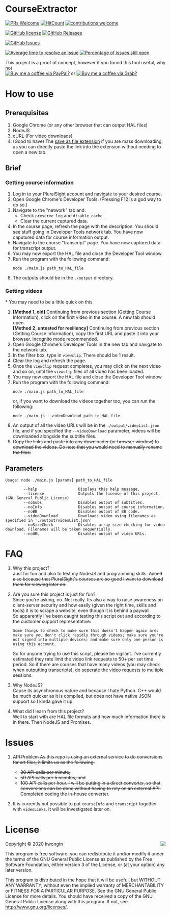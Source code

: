 # CourseExtractor
[![PRs Welcome](https://img.shields.io/badge/PRs-welcome-brightgreen.svg?style=flat-square)](http://makeapullrequest.com)
[![HitCount](http://hits.dwyl.com/kwongtn/CourseExtractor.svg)](http://hits.dwyl.com/kwongtn/CourseExtractor)
[![contributions welcome](https://img.shields.io/badge/contributions-welcome-brightgreen.svg?style=flat)](https://github.com/kwongtn/CourseExtractor/issues)

[![GitHub license](https://img.shields.io/badge/license-GPLv3-blue.svg)](https://raw.githubusercontent.com/kwongtn/CourseExtractor/LICENSE.MIT)
[![GitHub Releases](https://img.shields.io/github/release/kwongtn/CourseExtractor.svg)](https://github.com/kwongtn/CourseExtractor/releases)

[![GitHub Issues](https://img.shields.io/github/issues/kwongtn/CourseExtractor.svg)](http://github.com/kwongtn/CourseExtractor/issues)

[![Average time to resolve an issue](http://isitmaintained.com/badge/resolution/kwongtn/CourseExtractor.svg)](http://isitmaintained.com/project/kwongtn/CourseExtractor "Average time to resolve an issue")
[![Percentage of issues still open](http://isitmaintained.com/badge/open/kwongtn/CourseExtractor.svg)](http://isitmaintained.com/project/kwongtn/CourseExtractor "Percentage of issues still open")

This project is a proof of concept, however if you found this tool useful, why not  
[![Buy me a coffee via PayPal?](https://img.shields.io/badge/-Buy%20me%20a%20coffee%20via%20PayPal%3F-blue)](https://www.paypal.me/kwongtn)
or [![Buy me a coffee via Grab?](https://img.shields.io/badge/-Buy%20me%20a%20coffee%20via%20Grab%3F-brightgreen)](https://grab.onelink.me/2695613898?af_dp=grab%3A%2F%2Fopen%3FscreenType%3DTRANSFER%26method%3DQRCode%26pairingInfo%3DGPTransfere7564680797b4e32b1f2bb9ac17aa4cb)

# How to use
## Prerequisites
1. Google Chrome (or any other browser that can output HAL files)
1. NodeJS
1. cURL (For video downloads)
1. (Good to have) The [save as file extension](https://chrome.google.com/webstore/detail/save-as-file/iajmdojjjiapknggfnckblngginmjnbe) if you are mass downloading, as you can directly paste the link into the extension without needing to open a new tab.

## Brief
### Getting course information
1. Log in to your PluralSight account and navigate to your desired course.
1. Open Google Chrome's Developer Tools. (Pressing F12 is a god way to do so.)
1. Navigate to the "network" tab and:
    - Check `preserve log` and `disable cache`.
    - Clear the current captured data.
1. In the course page, refresh the page with the description. You should see stuff going in Developer Tools network tab. You have now caputured data for course information output.
1. Navigate to the course "transcript" page. You have now captured data for transcript output.
1. You may now export the HAL file and close the Developer Tool window.
1. Run the program with the following command: 
    ```
    node ./main.js path_to_HAL_file
    ```
1. The outputs should be in the `./output` directory.

### Getting videos
\* You may need to be a little quick on this.  
1. __[Method 1, old]__ Continuing from previous section (Getting Course Information), click on the first video in the course. A new tab should open.  
__[Method 2, untested for resiliency]__ Continuing from previous section (Getting Course Information), copy the first URL and paste it into your browser. Incognito mode recommended.
1. Open Google Chrome's Developer Tools in the new tab and navigate to the network tab. 
1. In the filter box, type in `viewclip`. There should be 1 result.
1. Clear the log and refresh the page.
1. Once the `viewclip` request completes, you may click on the next video and so on, until the `viewclip` files of all video has been loaded.
1. You may now export the HAL file and close the Developer Tool window.
1. Run the program with the following command:
    ```
    node ./main.js path_to_HAL_file
    ```
    or, if you want to download the videos together too, you can run the following:
    ```
    node ./main.js --videoDownload path_to_HAL_file
    ```
1. An output of all the video URLs will be in the `./output/videoList.json` file, and if you specified the `--videoDownload` parameter, videos will be downloaded alongside the subtitle files.
1. <strike> Copy the links and paste into any downloader (or browser window) to download the videos. Do note that you would need to manually rename the files.</strike>


## Parameters
```
Usage: node ./main.js [params] path_to_HAL_file

        --help                  Displays this help message.
        --license               Outputs the license of this project. (GNU General Public License)
        --noSubs                Disables output of subtitles.
        --noInfo                Disables output of course information.
        --noBB                  Disables output of BB code.
        --videoDownload         Downloads video using filenames as specified in './output/videoList.json'
        --noSizeCheck           Disables array size checking for video download. Filenames will be taken sequentially.
        --noURL                 Disables output of video URLs.

```

# FAQ
1. Why this project?\
    Just for fun and also to test my NodeJS and programming skills. <strike>Aaand also because that PluralSight's courses are so good I want to download them for viewing later on.</strike>

1. Are you sure this project is just for fun?\
    Since you're asking, no. Not really. Its also a way to raise awareness on client-server security and how easily (given the right time, skills and tools) it is to scrape a website, even though it is behind a paywall.  
    So apparently I've been caught testing this script out and according to the customer support representative:
    ```
    Some things to check to make sure this doesn't happen again are: make sure you don't click rapidly through videos; make sure you're not signed into multiple devices; and make sure only one person is using this account.
    ```
    So for anyone trying to use this script, please be vigilant. I've currently estimated they rate limit the video link requests to 50+ per set time period. So if there are courses that have many videos (you may check when outputting transcripts), do seperate the video requests to multiple sessions.

1. Why NodeJS?\
    Cause its asynchronous nature and because I hate Python. C++ would be much quicker as it is compiled, but does not have native JSON support so I kinda gave it up.

1. What did I learn from this project?\
    Well to start with are HAL file formats and how much information there is in there. Then NodeJS and Promises.

# Issues
1. <strike>API Problem
    As this repo is using an external service to do conversions for srt files, it limits us as the following:
    - 30 API calls per minute,
    - 50 API calls per 5 minutes, and
    - 100 API calls per hour.
    I will be putting in a direct converter, so that conversions can be done without having to rely on an external API. </strike>
    Completed coding the in-house converter.

1. It is currently not possible to put `courseInfo` and `transcript` together with `videoLinks`. It will be investigated later on.

# License
<img align="right" src="http://opensource.org/trademarks/opensource/OSI-Approved-License-100x137.png">

Copyright &copy; 2020 kwongtn

This program is free software: you can redistribute it and/or modify it under the terms of the GNU General Public License as published by the Free Software Foundation, either version 3 of the License, or (at your option) any later version.

This program is distributed in the hope that it will be useful, but WITHOUT ANY WARRANTY; without even the implied warranty of MERCHANTABILITY or FITNESS FOR A PARTICULAR PURPOSE.  See the GNU General Public License for more details.
You should have received a copy of the GNU General Public License along with this program.  If not, see <http://www.gnu.org/licenses/>.